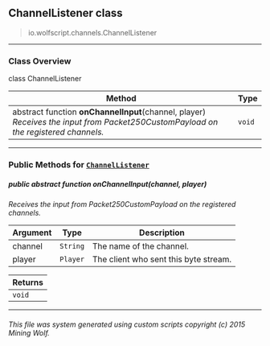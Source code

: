 ## ChannelListener __class__

>io.wolfscript.channels.ChannelListener

---

### Class Overview

class ChannelListener

Method | Type   
--- | :--- 
abstract function __onChannelInput__(channel, player) <br> _Receives the input from Packet250CustomPayload on the registered channels._ | `void`



---


### Public Methods for [`ChannelListener`](ChannelListener.md)

##### <a id='onchannelinput'></a>public abstract function __onChannelInput__(channel, player)

_Receives the input from Packet250CustomPayload on the registered channels._

Argument | Type | Description  
--- | --- | --- 
channel | `String` | The name of the channel.
player | `Player` | The client who sent this byte stream.

Returns | 
--- | 
`void` |


---


###### This file was system generated using custom scripts copyright (c) 2015 Mining Wolf.
	

